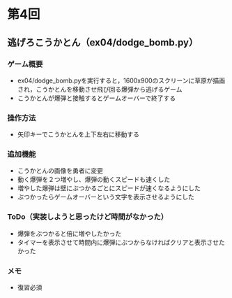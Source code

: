 # 第4回
## 逃げろこうかとん（ex04/dodge_bomb.py）
### ゲーム概要
- ex04/dodge_bomb.pyを実行すると，1600x900のスクリーンに草原が描画され，こうかとんを移動させ飛び回る爆弾から逃げるゲーム
- こうかとんが爆弾と接触するとゲームオーバーで終了する
### 操作方法
- 矢印キーでこうかとんを上下左右に移動する
### 追加機能
- こうかとんの画像を勇者に変更
- 動く爆弾を２つ増やし、爆弾の動くスピードも速くした
- 増やした爆弾は壁にぶつかるごとにスピードが速くなるようにした
- ぶつかったらゲームオーバーという文字を表示させるようにした

### ToDo（実装しようと思ったけど時間がなかった）
- 爆弾をぶつかると倍に増やしたかった
- タイマーを表示させて時間内に爆弾にぶつからなければクリアと表示させたかった

### メモ
- 復習必須
